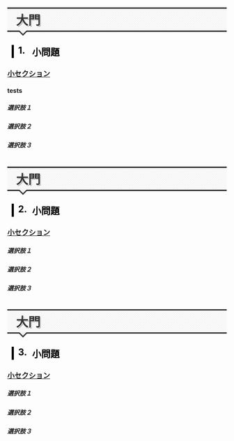 # 大門

## 小問題

### 小セクション
#### tests
##### 選択肢１
##### 選択肢２
##### 選択肢３


# 大門

## 小問題

### 小セクション

##### 選択肢１
##### 選択肢２
##### 選択肢３



# 大門

## 小問題

### 小セクション

##### 選択肢１
##### 選択肢２
##### 選択肢３




<style type="text/css">

body {

  counter-reset: number 0; /* number のカウンタを 0 にセット */

}

h1 {

  position:relative; 
  padding:5px 20px; 
  font:bold  Arial, Helvetica, sans-serif; 
  color:#333; 
  background:#fff; 
  text-shadow:

    1px 1px 0 #fff,
    2px 2px 0 #999;

  border-top:#333 solid 3px; 
  border-bottom:#333 solid 3px; 

    background-image: -webkit-gradient(linear, left top, right bottom,
      from(			rgba(255, 255, 255, 0.0)), 
      color-stop(0.4, rgba(255, 255, 255, 0.0)), 
      color-stop(0.4, rgba(0, 0, 0, 0.1)), 
      color-stop(0.6, rgba(0, 0, 0, 0.1)), 
      color-stop(0.6, rgba(255, 255, 255, 0.0)),
      to(				rgba(255, 255, 255, 0.0))
      );

  background-image: -webkit-linear-gradient(top -45deg, 

      transparent 40%,
            rgba(0, 0, 0, 0.1) 40%,
            rgba(0, 0, 0, 0.1) 60%,
            transparent 60%
      );

  background-image: -moz-linear-gradient(top -45deg, 

      transparent 40%,
            rgba(0, 0, 0, 0.1) 40%,
            rgba(0, 0, 0, 0.1) 60%,
            transparent 60%
      );

  background-image: -o-linear-gradient(top -45deg, 

      transparent 40%,
            rgba(0, 0, 0, 0.1) 40%,
            rgba(0, 0, 0, 0.1) 60%,
            transparent 60%
      );

  background-image: linear-gradient(to bottom -45deg, 

      transparent 40%,
            rgba(0, 0, 0, 0.1) 40%,
            rgba(0, 0, 0, 0.1) 60%,
            transparent 60%
      );

  background-size:4px 4px; 

}
h1:before{

  content:" "; 
  position:absolute; 
  top:100%; 
  left:24px; 
  width:0; 
  height:0; 
  border-width:12px; 
  border-style:solid; 
  border-color:transparent; 
  border-top-color:#333; 

}
h1:after{

  content:" "; 
  position:absolute; 
  top:100%; 
  left:28px; 
  width:0; 
  height:0; 
  border-width:8px; 
  border-style:solid; 
  border-color:transparent; 
  border-top-color:#f0f0f0; 
  z-index:1; 

}

h2:before {

    counter-increment: number 1 ;

content: counter(number) "."; 

    height: 10px;
    width: 40px;
    left: 10px;
    position: absolute;
    top: 0px;

}

h2 {

    padding-bottom: 0.1em;

    position: relative;
    padding-left: 90px;
    margin-left: 10px;
      padding: 0em 2em;/*上下 左右の余白*/

  color: black; /*文字色*/
  background: transparent; /*背景透明に*/
  border-left: solid 5px black; /*左線*/
}

h3 {

    text-decoration: underline;

}

.kousiki {

    position: relative;
    margin: 2em 0;
    padding: 0.5em 1em;
    border: solid 3px black;
    border-radius: 8px;

}
.kousiki .box-title {

    position: absolute;
    display: inline-block;
    top: -13px;
    left: 10px;
    padding: 0 9px;
    line-height: 1;
    font-size: 19px;
    background: #FFF;
    color: black;
    font-weight: bold;

}
.kousiki p {

    margin: 0; 
    padding: 0;

}

</style>
